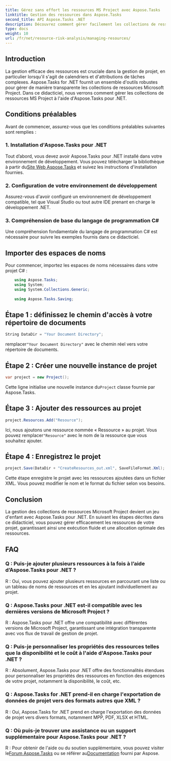 ```yaml
---
title: Gérez sans effort les ressources MS Project avec Aspose.Tasks
linktitle: Gestion des ressources dans Aspose.Tasks
second_title: API Aspose.Tasks .NET
description: Découvrez comment gérer facilement les collections de ressources Microsoft Project à l'aide d'Aspose.Tasks pour .NET. Augmentez la productivité et rationalisez les flux de travail des projets.
type: docs
weight: 10
url: /fr/net/resource-risk-analysis/managing-resources/
---
```

## Introduction
La gestion efficace des ressources est cruciale dans la gestion de projet, en particulier lorsqu'il s'agit de calendriers et d'attributions de tâches complexes. Aspose.Tasks for .NET fournit un ensemble d'outils robustes pour gérer de manière transparente les collections de ressources Microsoft Project. Dans ce didacticiel, nous verrons comment gérer les collections de ressources MS Project à l'aide d'Aspose.Tasks pour .NET.
## Conditions préalables
Avant de commencer, assurez-vous que les conditions préalables suivantes sont remplies :
### 1. Installation d'Aspose.Tasks pour .NET
 Tout d’abord, vous devez avoir Aspose.Tasks pour .NET installé dans votre environnement de développement. Vous pouvez télécharger la bibliothèque à partir du[Site Web Aspose.Tasks](https://releases.aspose.com/tasks/net/) et suivez les instructions d'installation fournies.
### 2. Configuration de votre environnement de développement
Assurez-vous d'avoir configuré un environnement de développement compatible, tel que Visual Studio ou tout autre IDE prenant en charge le développement .NET.
### 3. Compréhension de base du langage de programmation C#
Une compréhension fondamentale du langage de programmation C# est nécessaire pour suivre les exemples fournis dans ce didacticiel.

## Importer des espaces de noms
Pour commencer, importez les espaces de noms nécessaires dans votre projet C# :
```csharp
    using Aspose.Tasks;
    using System;
    using System.Collections.Generic;
    
    using Aspose.Tasks.Saving;
```

## Étape 1 : définissez le chemin d'accès à votre répertoire de documents
```csharp
String DataDir = "Your Document Directory";
```
 remplacer`"Your Document Directory"` avec le chemin réel vers votre répertoire de documents.
## Étape 2 : Créer une nouvelle instance de projet
```csharp
var project = new Project();
```
 Cette ligne initialise une nouvelle instance du`Project` classe fournie par Aspose.Tasks.
## Étape 3 : Ajouter des ressources au projet
```csharp
project.Resources.Add("Resource");
```
 Ici, nous ajoutons une ressource nommée « Ressource » au projet. Vous pouvez remplacer`"Resource"` avec le nom de la ressource que vous souhaitez ajouter.
## Étape 4 : Enregistrez le projet
```csharp
project.Save(DataDir + "CreateResources_out.xml", SaveFileFormat.Xml);
```
Cette étape enregistre le projet avec les ressources ajoutées dans un fichier XML. Vous pouvez modifier le nom et le format du fichier selon vos besoins.

## Conclusion
La gestion des collections de ressources Microsoft Project devient un jeu d'enfant avec Aspose.Tasks pour .NET. En suivant les étapes décrites dans ce didacticiel, vous pouvez gérer efficacement les ressources de votre projet, garantissant ainsi une exécution fluide et une allocation optimale des ressources.
## FAQ
### Q : Puis-je ajouter plusieurs ressources à la fois à l’aide d’Aspose.Tasks pour .NET ?
R : Oui, vous pouvez ajouter plusieurs ressources en parcourant une liste ou un tableau de noms de ressources et en les ajoutant individuellement au projet.
### Q : Aspose.Tasks pour .NET est-il compatible avec les dernières versions de Microsoft Project ?
R : Aspose.Tasks pour .NET offre une compatibilité avec différentes versions de Microsoft Project, garantissant une intégration transparente avec vos flux de travail de gestion de projet.
### Q : Puis-je personnaliser les propriétés des ressources telles que la disponibilité et le coût à l'aide d'Aspose.Tasks pour .NET ?
R : Absolument, Aspose.Tasks pour .NET offre des fonctionnalités étendues pour personnaliser les propriétés des ressources en fonction des exigences de votre projet, notamment la disponibilité, le coût, etc.
### Q : Aspose.Tasks for .NET prend-il en charge l'exportation de données de projet vers des formats autres que XML ?
R : Oui, Aspose.Tasks for .NET prend en charge l'exportation des données de projet vers divers formats, notamment MPP, PDF, XLSX et HTML.
### Q : Où puis-je trouver une assistance ou un support supplémentaire pour Aspose.Tasks pour .NET ?
R : Pour obtenir de l'aide ou du soutien supplémentaire, vous pouvez visiter le[Forum Aspose.Tasks](https://forum.aspose.com/c/tasks/15) ou se référer au[Documentation](https://reference.aspose.com/tasks/net/) fourni par Aspose.